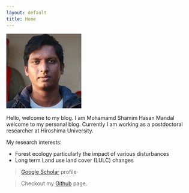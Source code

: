 ```yaml
---
layout: default
title: Home
---
```

![](/img/mshmandal.png)

Hello, welcome to my blog. I am Mohamamd Shamim Hasan Mandal welcome to my personal blog. Currently I am working as a postdoctoral researcher at Hiroshima University.

My research interests:
   - Forest ecology particularly the impact of various disturbances
   - Long term Land use land cover (LULC) changes


> [Google Scholar](https://scholar.google.co.jp/citations?user=DzkOfcEAAAAJ&hl=en&oi=ao) profile· 

> Checkout my [Github](https://mshmandal.github.io/) page.


